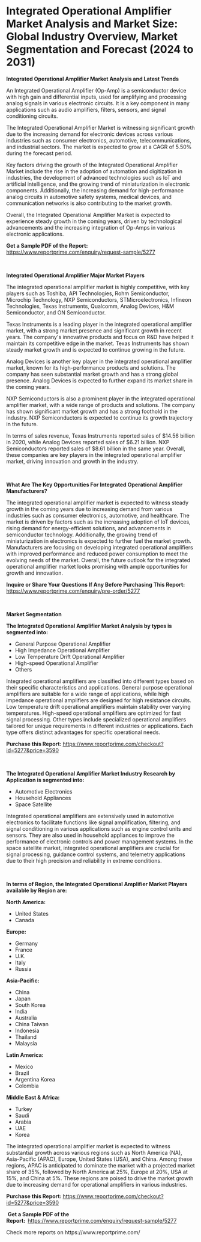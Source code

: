 <p><h1>Integrated Operational Amplifier Market Analysis and Market Size: Global Industry Overview, Market Segmentation and Forecast (2024 to 2031)</h1></p><p><strong>Integrated Operational Amplifier Market Analysis and Latest Trends</strong></p>
<p><p>An Integrated Operational Amplifier (Op-Amp) is a semiconductor device with high gain and differential inputs, used for amplifying and processing analog signals in various electronic circuits. It is a key component in many applications such as audio amplifiers, filters, sensors, and signal conditioning circuits.</p><p>The Integrated Operational Amplifier Market is witnessing significant growth due to the increasing demand for electronic devices across various industries such as consumer electronics, automotive, telecommunications, and industrial sectors. The market is expected to grow at a CAGR of 5.50% during the forecast period.</p><p>Key factors driving the growth of the Integrated Operational Amplifier Market include the rise in the adoption of automation and digitization in industries, the development of advanced technologies such as IoT and artificial intelligence, and the growing trend of miniaturization in electronic components. Additionally, the increasing demand for high-performance analog circuits in automotive safety systems, medical devices, and communication networks is also contributing to the market growth.</p><p>Overall, the Integrated Operational Amplifier Market is expected to experience steady growth in the coming years, driven by technological advancements and the increasing integration of Op-Amps in various electronic applications.</p></p>
<p><strong>Get a Sample PDF of the Report:&nbsp;</strong> <a href="https://www.reportprime.com/enquiry/request-sample/5277">https://www.reportprime.com/enquiry/request-sample/5277</a></p>
<p>&nbsp;</p>
<p><strong>Integrated Operational Amplifier Major Market Players</strong></p>
<p><p>The integrated operational amplifier market is highly competitive, with key players such as Toshiba, API Technologies, Rohm Semiconductor, Microchip Technology, NXP Semiconductors, STMicroelectronics, Infineon Technologies, Texas Instruments, Qualcomm, Analog Devices, H&M Semiconductor, and ON Semiconductor. </p><p>Texas Instruments is a leading player in the integrated operational amplifier market, with a strong market presence and significant growth in recent years. The company's innovative products and focus on R&D have helped it maintain its competitive edge in the market. Texas Instruments has shown steady market growth and is expected to continue growing in the future.</p><p>Analog Devices is another key player in the integrated operational amplifier market, known for its high-performance products and solutions. The company has seen substantial market growth and has a strong global presence. Analog Devices is expected to further expand its market share in the coming years.</p><p>NXP Semiconductors is also a prominent player in the integrated operational amplifier market, with a wide range of products and solutions. The company has shown significant market growth and has a strong foothold in the industry. NXP Semiconductors is expected to continue its growth trajectory in the future.</p><p>In terms of sales revenue, Texas Instruments reported sales of $14.56 billion in 2020, while Analog Devices reported sales of $6.21 billion. NXP Semiconductors reported sales of $8.61 billion in the same year. Overall, these companies are key players in the integrated operational amplifier market, driving innovation and growth in the industry.</p></p>
<p>&nbsp;</p>
<p><strong>What Are The Key Opportunities For Integrated Operational Amplifier Manufacturers?</strong></p>
<p><p>The integrated operational amplifier market is expected to witness steady growth in the coming years due to increasing demand from various industries such as consumer electronics, automotive, and healthcare. The market is driven by factors such as the increasing adoption of IoT devices, rising demand for energy-efficient solutions, and advancements in semiconductor technology. Additionally, the growing trend of miniaturization in electronics is expected to further fuel the market growth. Manufacturers are focusing on developing integrated operational amplifiers with improved performance and reduced power consumption to meet the evolving needs of the market. Overall, the future outlook for the integrated operational amplifier market looks promising with ample opportunities for growth and innovation.</p></p>
<p><strong>Inquire or Share Your Questions If Any Before Purchasing This Report:</strong> <a href="https://www.reportprime.com/enquiry/pre-order/5277">https://www.reportprime.com/enquiry/pre-order/5277</a></p>
<p>&nbsp;</p>
<p><strong>Market Segmentation</strong></p>
<p><strong>The Integrated Operational Amplifier Market Analysis by types is segmented into:</strong></p>
<p><ul><li>General Purpose Operational Amplifier</li><li>High Impedance Operational Amplifier</li><li>Low Temperature Drift Operational Amplifier</li><li>High-speed Operational Amplifier</li><li>Others</li></ul></p>
<p><p>Integrated operational amplifiers are classified into different types based on their specific characteristics and applications. General purpose operational amplifiers are suitable for a wide range of applications, while high impedance operational amplifiers are designed for high resistance circuits. Low temperature drift operational amplifiers maintain stability over varying temperatures. High-speed operational amplifiers are optimized for fast signal processing. Other types include specialized operational amplifiers tailored for unique requirements in different industries or applications. Each type offers distinct advantages for specific operational needs.</p></p>
<p><strong>Purchase this Report:&nbsp;</strong><a href="https://www.reportprime.com/checkout?id=5277&price=3590">https://www.reportprime.com/checkout?id=5277&price=3590</a></p>
<p>&nbsp;</p>
<p><strong>The Integrated Operational Amplifier Market Industry Research by Application is segmented into:</strong></p>
<p><ul><li>Automotive Electronics</li><li>Household Appliances</li><li>Space Satellite</li></ul></p>
<p><p>Integrated operational amplifiers are extensively used in automotive electronics to facilitate functions like signal amplification, filtering, and signal conditioning in various applications such as engine control units and sensors. They are also used in household appliances to improve the performance of electronic controls and power management systems. In the space satellite market, integrated operational amplifiers are crucial for signal processing, guidance control systems, and telemetry applications due to their high precision and reliability in extreme conditions.</p></p>
<p>&nbsp;</p>
<p><strong>In terms of Region, the Integrated Operational Amplifier Market Players available by Region are:</strong></p>
<p>
    <p> <strong> North America: </strong>
        <ul>
            <li>United States</li>
            <li>Canada</li>
        </ul>
        </p> 
    <p> <strong> Europe: </strong>
        <ul>
            <li>Germany</li>
            <li>France</li>
            <li>U.K.</li>
            <li>Italy</li>
            <li>Russia</li>
        </ul>
        </p> 
    <p> <strong> Asia-Pacific: </strong>
        <ul>
            <li>China</li>
            <li>Japan</li>
            <li>South Korea</li>
            <li>India</li>
            <li>Australia</li>
            <li>China Taiwan</li>
            <li>Indonesia</li>
            <li>Thailand</li>
            <li>Malaysia</li>
        </ul>
        </p> 
    <p> <strong> Latin America: </strong>
        <ul>
            <li>Mexico</li>
            <li>Brazil</li>
            <li>Argentina Korea</li>
            <li>Colombia</li>
        </ul>
        </p> 
    <p> <strong> Middle East & Africa: </strong>
        <ul>
            <li>Turkey</li>
            <li>Saudi</li>
            <li>Arabia</li>
            <li>UAE</li>
            <li>Korea</li>
        </ul>
    </p>
    </p>
<p><p>The integrated operational amplifier market is expected to witness substantial growth across various regions such as North America (NA), Asia-Pacific (APAC), Europe, United States (USA), and China. Among these regions, APAC is anticipated to dominate the market with a projected market share of 35%, followed by North America at 25%, Europe at 20%, USA at 15%, and China at 5%. These regions are poised to drive the market growth due to increasing demand for operational amplifiers in various industries.</p></p>
<p><strong>Purchase this Report: </strong><a href="https://www.reportprime.com/checkout?id=5277&price=3590">https://www.reportprime.com/checkout?id=5277&price=3590</a></p>
<p>&nbsp;<strong>Get a Sample PDF of the Report:&nbsp;&nbsp;</strong><a href="https://www.reportprime.com/enquiry/request-sample/5277">https://www.reportprime.com/enquiry/request-sample/5277</a></p>
<p><strong></strong></p>
<p>Check more reports on https://www.reportprime.com/</p>